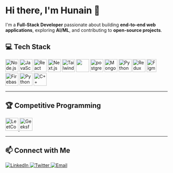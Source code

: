 # Hi there, I'm Hunain 👋

I'm a **Full-Stack Developer** passionate about building **end-to-end web applications**, exploring **AI/ML**, and contributing to **open-source projects**.



## 💻 Tech Stack
<p>
  <img src="https://w7.pngwing.com/pngs/915/519/png-transparent-typescript-hd-logo-thumbnail.png" alt="Node.js" width="40" height="40"/>
  <img src="https://cdn.jsdelivr.net/gh/devicons/devicon/icons/javascript/javascript-original.svg" alt="JavaScript" width="40" height="40"/>
  <img src="https://cdn.jsdelivr.net/gh/devicons/devicon/icons/react/react-original.svg" alt="React" width="40" height="40"/>
  <img src="https://cdn.jsdelivr.net/gh/devicons/devicon/icons/nextjs/nextjs-original.svg" alt="Next.js" width="40" height="40"/>
  <img src="https://images.icon-icons.com/2699/PNG/512/tailwindcss_logo_icon_167923.png" alt="Tailwind CSS" width="40" height="40"/>
  <img src="https://uxwing.com/wp-content/themes/uxwing/download/brands-and-social-media/graphql-icon.png" width="40" height="40"/>
  <img src="https://images.icon-icons.com/2699/PNG/512/postgresql_src_logo_icon_170834.png" alt="postgressql" width="40" height="40"/>
  <img src="https://cdn.jsdelivr.net/gh/devicons/devicon/icons/mongodb/mongodb-original.svg" alt="MongoDB" width="40" height="40"/>
  <img src="https://www.britwise.com/assets/imgs/meanstack-development/expressjslogo.png" alt="Python" width="40" height="40"/>
  <img src="https://brandslogos.com/wp-content/uploads/images/large/redux-logo.png" alt="Redux" width="40" height="40"/>
  <img src="https://brandslogos.com/wp-content/uploads/images/large/figma-logo.png" alt="Figma" width="30" height="40"/>
  <img src="https://cdn.jsdelivr.net/gh/devicons/devicon/icons/firebase/firebase-plain.svg" alt="Firebase" width="40" height="40"/>
  <img src="https://cdn.jsdelivr.net/gh/devicons/devicon/icons/python/python-original.svg" alt="Python" width="40" height="40"/>
  <img src="https://logospng.org/download/c-plus-plus/c-plus-plus-4096.png" alt="C++" width="40" height="40"/>
</p>

---

## 🏆 Competitive Programming

<p>
  <a href="https://leetcode.com/your-username" target="_blank">
    <img src="https://upload.wikimedia.org/wikipedia/commons/1/19/LeetCode_logo_black.png" alt="LeetCode" width="40" height="40"/>
  </a>
  <a href="https://auth.geeksforgeeks.org/user/your-username" target="_blank">
    <img src="https://images.yourstory.com/cs/images/companies/119169043101580097794440231905187057223611079n-1617083628661.png?fm=auto&ar=1:1&mode=fill&fill=solid&fill-color=fff" alt="GeeksforGeeks" width="40" height="40"/>
  </a>
</p>

---

## 📫 Connect with Me
<p>
  <a href="https://www.linkedin.com/in/hunainmulla/" target="_blank">
    <img src="https://img.shields.io/badge/LinkedIn-0A66C2?style=for-the-badge&logo=linkedin&logoColor=white" alt="LinkedIn"/>
  </a>
  <a href="https://x.com/HunainMulla006" target="_blank">
    <img src="https://img.shields.io/badge/Twitter-1DA1F2?style=for-the-badge&logo=twitter&logoColor=white" alt="Twitter"/>
  </a>
  <a href="mailto:hunainmulla161@gmail.com">
    <img src="https://img.shields.io/badge/Email-D14836?style=for-the-badge&logo=gmail&logoColor=white" alt="Email"/>
  </a>
</p>

